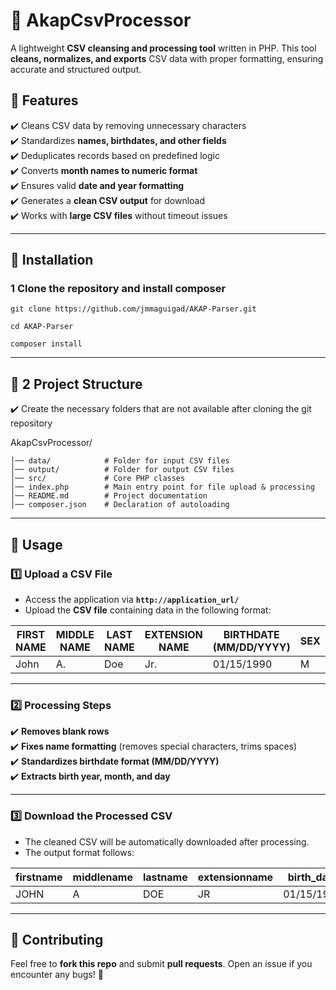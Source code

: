 # :page_facing_up: AkapCsvProcessor

A lightweight **CSV cleansing and processing tool** written in PHP. This tool **cleans, normalizes, and exports** CSV data with proper formatting, ensuring accurate and structured output.

## :rocket: Features
:heavy_check_mark: Cleans CSV data by removing unnecessary characters  
:heavy_check_mark: Standardizes **names, birthdates, and other fields**  
:heavy_check_mark: Deduplicates records based on predefined logic  
:heavy_check_mark: Converts **month names to numeric format**  
:heavy_check_mark: Ensures valid **date and year formatting**  
:heavy_check_mark: Generates a **clean CSV output** for download  
:heavy_check_mark: Works with **large CSV files** without timeout issues  

---

## :pushpin: **Installation**
### **1 Clone the repository and install composer**
```    
git clone https://github.com/jmmaguigad/AKAP-Parser.git
```
```
cd AKAP-Parser
```
```
composer install
```
---

## :pushpin: **2 Project Structure**
:heavy_check_mark: Create the necessary folders that are not available after cloning the git repository

AkapCsvProcessor/

    │── data/            # Folder for input CSV files
    │── output/          # Folder for output CSV files
    │── src/             # Core PHP classes
    │── index.php        # Main entry point for file upload & processing
    │── README.md        # Project documentation
    │── composer.json    # Declaration of autoloading

---

## :pushpin: Usage

### **:one: Upload a CSV File**
- Access the application via **`http://application_url/`**  
- Upload the **CSV file** containing data in the following format:

| FIRST NAME | MIDDLE NAME | LAST NAME | EXTENSION NAME | BIRTHDATE (MM/DD/YYYY) | SEX | PROVINCE |
|------------|-------------|-----------|----------------|------------------------|-----|----------|
| John       | A.          | Doe       | Jr.            | 01/15/1990             | M   | CAGAYAN  |

---

### **:two: Processing Steps**
:heavy_check_mark: **Removes blank rows**  
:heavy_check_mark: **Fixes name formatting** (removes special characters, trims spaces)  
:heavy_check_mark: **Standardizes birthdate format (MM/DD/YYYY)**  
:heavy_check_mark: **Extracts birth year, month, and day**

---

### **:three: Download the Processed CSV**
- The cleaned CSV will be automatically downloaded after processing.  
- The output format follows:

| firstname | middlename | lastname | extensionname | birth_date | birth_year | birth_month | birth_day | sex | province |
|-----------|------------|----------|---------------|------------|------------|-------------|-----------|-----|----------|
| JOHN      | A          | DOE      | JR            | 01/15/1990 | 1990       | 01          | 15        | M   | CAGAYAN  |

---

## :pushpin: Contributing
Feel free to **fork this repo** and submit **pull requests**. Open an issue if you encounter any bugs! 🚀